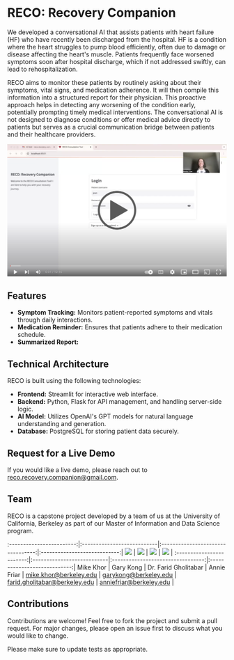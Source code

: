 # RECO: Recovery Companion

We developed a conversational AI that assists patients with heart failure (HF) who have recently been discharged from the hospital. HF is a condition where the heart struggles to pump blood efficiently, often due to damage or disease affecting the heart's muscle. Patients frequently face worsened symptoms soon after hospital discharge, which if not addressed swiftly, can lead to rehospitalization.

RECO aims to monitor these patients by routinely asking about their symptoms, vital signs, and medication adherence. It will then compile this information into a structured report for their physician. This proactive approach helps in detecting any worsening of the condition early, potentially prompting timely medical interventions. The conversational AI is not designed to diagnose conditions or offer medical advice directly to patients but serves as a crucial communication bridge between patients and their healthcare providers.

[![RECO Demo](images/Reco_Demo_Thumbnail.png)](https://www.youtube.com/watch?v=9YP-0eKTouY "RECO Demo")

## Features

- **Symptom Tracking:** Monitors patient-reported symptoms and vitals through daily interactions.
- **Medication Reminder:** Ensures that patients adhere to their medication schedule.
- **Summarized Report:**

## Technical Architecture

RECO is built using the following technologies:

- **Frontend:** Streamlit for interactive web interface.
- **Backend:** Python, Flask for API management, and handling server-side logic.
- **AI Model:** Utilizes OpenAI's GPT models for natural language understanding and generation.
- **Database:** PostgreSQL for storing patient data securely.

## Request for a Live Demo

If you would like a live demo, please reach out to <reco.recovery.companion@gmail.com>.

## Team

RECO is a capstone project developed by a team of us at the University of California, Berkeley as part of our Master of Information and Data Science program.

:------------------------:|:---------------------------|:---------------------------------:|:----------------------------:|
![](images/Mike_Khor.png) |  ![](images/Gary_Kong.png) |  ![](images/Farid_Gholitabar.png) |  ![](images/Annie_Friar.png) |
:------------------------:|:---------------------------|:---------------------------------:|:----------------------------:|
Mike Khor                 |  Gary Kong                 |  Dr. Farid Gholitabar             |  Annie Friar                 |
<mike.khor@berkeley.edu>  |  <garykong@berkeley.edu>   | <farid.gholitabar@berkeley.edu>   | <anniefriar@berkeley.edu>    |

## Contributions

Contributions are welcome! Feel free to fork the project and submit a pull request. For major changes, please open an issue first to discuss what you would like to change.

Please make sure to update tests as appropriate.
